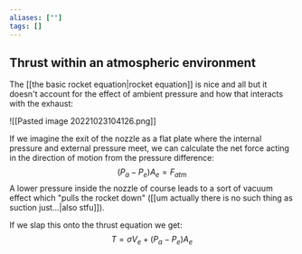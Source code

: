 ```yaml
---
aliases: [""]
tags: []
---
```


## Thrust within an atmospheric environment

The [[the basic rocket equation|rocket equation]] is nice and all but it doesn't account for the effect of ambient pressure and how that interacts with the exhaust:

![[Pasted image 20221023104126.png]]

If we imagine the exit of the nozzle as a flat plate where the internal pressure and external pressure meet, we can calculate the net force acting in the direction of motion from the pressure difference:
$$ (P_{a} - P_{e})A_{e} = F_{atm} $$
A lower pressure inside the nozzle of course leads to a sort of vacuum effect which "pulls the rocket down" ([[um actually there is no such thing as suction just...|also stfu]]).

If we slap this onto the thrust equation we get:
$$ T = \sigma V_{e} + (P_{a} - P_{e})A_{e} $$
